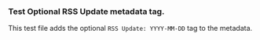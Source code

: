 ### Test Optional RSS Update metadata tag.

This test file adds the optional `RSS Update: YYYY-MM-DD` tag to the metadata.



<!---
Publish: yes
Categories: Planning, Reliability
Topics: Testing, Debugging, Design
Tags: training, webinar,
Level: 2
Prerequisites: defaults
Aggregate: subresource
RSS Update: 2018-11-21
--->
